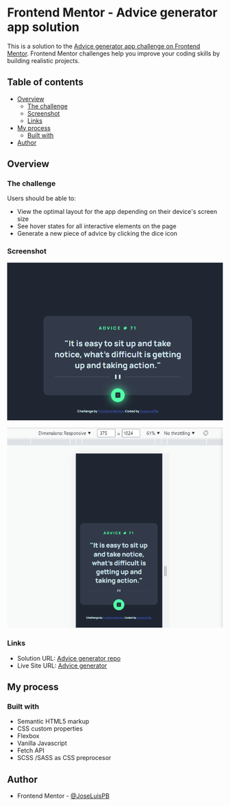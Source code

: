# Frontend Mentor - Advice generator app solution

This is a solution to the [Advice generator app challenge on Frontend Mentor](https://www.frontendmentor.io/challenges/advice-generator-app-QdUG-13db). Frontend Mentor challenges help you improve your coding skills by building realistic projects.

## Table of contents

- [Overview](#overview)
  - [The challenge](#the-challenge)
  - [Screenshot](#screenshot)
  - [Links](#links)
- [My process](#my-process)
  - [Built with](#built-with)
- [Author](#author)

## Overview

### The challenge

Users should be able to:

- View the optimal layout for the app depending on their device's screen size
- See hover states for all interactive elements on the page
- Generate a new piece of advice by clicking the dice icon

### Screenshot

![Desktop solution](./images/Solution/desktop-solution.png)

![Mobile solution](./images/Solution/mobile-solution.png)

### Links

- Solution URL: [Advice generator repo](https://github.com/JoseLuisPB/FEM-Advice-Generator-App-)
- Live Site URL: [Advice generator](https://joseluispb-frontend-mentor-advice-generator-app.vercel.app/)

## My process

### Built with

- Semantic HTML5 markup
- CSS custom properties
- Flexbox
- Vanilla Javascript
- Fetch API
- SCSS /SASS as CSS preprocesor

## Author

- Frontend Mentor - [@JoseLuisPB](https://www.frontendmentor.io/profile/JoseLuisPB)
